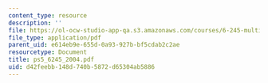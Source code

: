 ```yaml
---
content_type: resource
description: ''
file: https://ol-ocw-studio-app-qa.s3.amazonaws.com/courses/6-245-multivariable-control-systems-spring-2004/d42feebb148d740b5872d65304ab5886_ps5_6245_2004.pdf
file_type: application/pdf
parent_uid: e614eb9e-655d-0a93-927b-bf5cdab2c2ae
resourcetype: Document
title: ps5_6245_2004.pdf
uid: d42feebb-148d-740b-5872-d65304ab5886
---
```

